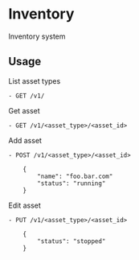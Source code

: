 Inventory
=========
Inventory system

Usage
-----

List asset types

    - GET /v1/

Get asset 

    - GET /v1/<asset_type>/<asset_id>

Add asset

    - POST /v1/<asset_type>/<asset_id>

        {
            "name": "foo.bar.com"
            "status": "running"
        }

Edit asset

    - PUT /v1/<asset_type>/<asset_id>

        {
            "status": "stopped"
        }

